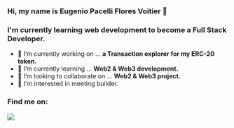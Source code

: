 ### Hi, my name is Eugenio Pacelli Flores Voitier 👋
### I'm currently learning web development to become a Full Stack Developer.

- 🔭 I’m currently working on ... **a Transaction explorer for my ERC-20 token.**
- 🌱 I’m currently learning ... **Web2 & Web3 development.**
- 👯 I’m looking to collaborate on ... **Web2 & Web3 project.**
- 🤝 I'm interested in meeting builder.

### Find me on:
  <a href="https://twitter.com/pacelliv3" target="_blank"><img src="https://img.shields.io/badge/Twitter-1DA1F2?style=for-the-badge&logo=twitter&logoColor=white"></a>
